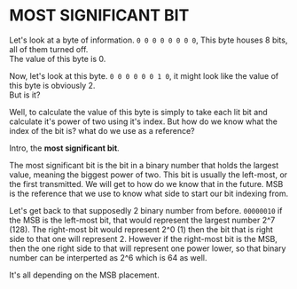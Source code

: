 # MOST SIGNIFICANT BIT

Let's look at a byte of information. `0 0 0 0 0 0 0 0`, This byte houses 8 bits, all of them turned off.<br>
The value of this byte is 0.

Now, let's look at this byte. `0 0 0 0 0 0 1 0`, it might look like the value of this byte is obviously 2. <br>
But is it?

Well, to calculate the value of this byte is simply to take each lit bit and calculate it's power of two using it's index. But how do we know what the index of the bit is? what do we use as a reference?

Intro, the **most significant bit**.

The most significant bit is the bit in a binary number that holds the largest value, meaning the biggest power of two. This bit is usually the left-most, or the first transmitted. We will get to how do we know that in the future. MSB is the reference that we use to know what side to start our bit indexing from.

Let's get back to that supposedly 2 binary number from before. `00000010` if the MSB is the left-most bit, that would represent the largest number 2^7 (128). The right-most bit would represent 2^0 (1) then the bit that is right side to that one will represent 2. However if the right-most bit is the MSB, then the one right side to that will represent one power lower, so that binary number can be interperted as 2^6 which is 64 as well.

It's all depending on the MSB placement.